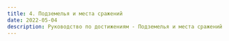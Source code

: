 ```yaml
---
title: 4. Подземелья и места сражений
date: 2022-05-04  
description: Руководство по достижениям - Подземелья и места сражений     
---
```

